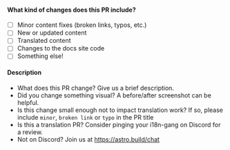 <!-- Thank you for opening a PR! We really appreciate you taking the time to help out 🙌 -->

#### What kind of changes does this PR include?
<!-- Place an X in the [ ] for any of these that apply -->

- [ ] Minor content fixes (broken links, typos, etc.)
- [ ] New or updated content
- [ ] Translated content
- [ ] Changes to the docs site code
- [ ] Something else!

#### Description

- What does this PR change? Give us a brief description.
- Did you change something visual? A before/after screenshot can be helpful.
- Is this change small enough not to impact translation work?
  If so, please include `minor`, `broken link` or `typo` in the PR title
- Is this a translation PR? Consider pinging your i18n-gang on Discord for a review.
- Not on Discord? Join us at https://astro.build/chat

<!--
Here’s what will happen next:

1. Our GitHub bots will run to check your changes.
   If they spot any broken links you will see some error messages on this PR.
   Don’t hesitate to ask any questions if you’re not sure what these mean!

2. In a few minutes, you’ll be able to see a preview of your changes on Netlify 🥳

3. One or more of our maintainers will take a look and may ask you to make changes.
   We try to be responsive, but don’t worry if this takes a day or two.
-->
